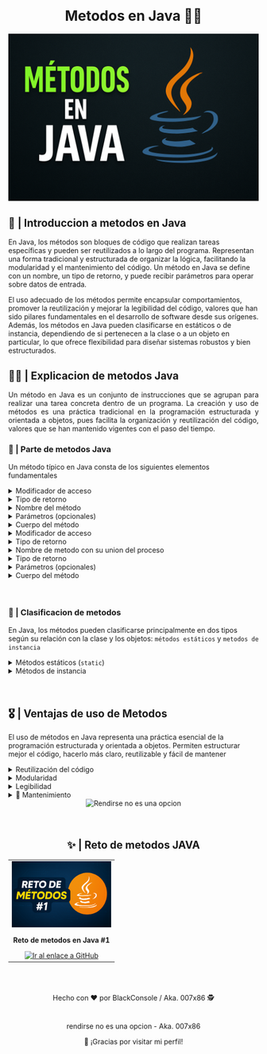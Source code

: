<!DOCTYPE html>
<html lang="en">
<head>
    <meta charset="UTF-8">
    <meta name="viewport" content="width=device-width, initial-scale=1.0">

</head>
<body>
<br>
  <h1 align="center">Metodos en Java 👨‍💻</h1>
    <p align="center">
    <img src="./assets/metodos.webp" width="600" title="clase de metodos en java"><br>
    </p>
 <h2 align="left"> 📙 | Introduccion a metodos en Java</h2>
  <p align="left">
En Java, los métodos son bloques de código que realizan tareas específicas y pueden ser reutilizados a lo largo del programa. Representan una forma tradicional y estructurada de organizar la lógica, facilitando la modularidad y el mantenimiento del código. Un método en Java se define con un nombre, un tipo de retorno, y puede recibir parámetros para operar sobre datos de entrada.

El uso adecuado de los métodos permite encapsular comportamientos, promover la reutilización y mejorar la legibilidad del código, valores que han sido pilares fundamentales en el desarrollo de software desde sus orígenes. Además, los métodos en Java pueden clasificarse en estáticos o de instancia, dependiendo de si pertenecen a la clase o a un objeto en particular, lo que ofrece flexibilidad para diseñar sistemas robustos y bien estructurados.
  </p>
  
<h2 align="left"> 🔎📄 | Explicacion de metodos Java</h2>
<p align="justify">
Un método en Java es un conjunto de instrucciones que se agrupan para realizar una tarea concreta dentro de un programa. La creación y uso de métodos es una práctica tradicional en la programación estructurada y orientada a objetos, pues facilita la organización y reutilización del código, valores que se han mantenido vigentes con el paso del tiempo.
</p>


<h3 align="left"> 🤔 | Parte de metodos Java</h3>

<p align="left">
Un método típico en Java consta de los siguientes elementos fundamentales
</p>

<details>
  <summary>Modificador de acceso</summary>
  <p align="left">
    Define la visibilidad del método dentro del proyecto (por ejemplo, <code>public</code>, <code>private</code>).
  </p>
  <details>
    <summary align="center">ver más</summary>
    <p align="left">
      Los modificadores de acceso determinan desde dónde puede ser accedido un método. Por ejemplo, <code>public</code> permite el acceso desde cualquier clase; <code>private</code> restringe el acceso a la clase donde se declara; <code>protected</code> permite acceso dentro del mismo paquete o subclases; y si no se especifica (package-private), solo puede ser accedido dentro del mismo paquete. Esto proporciona control sobre la encapsulación y seguridad del código.
    </p>
  </details>
</details>

<details>
  <summary>Tipo de retorno</summary>
  <p align="left">
    Indica el tipo de dato que el método devolverá al finalizar su ejecución.
  </p>
  <details>
    <summary align="center">ver más</summary>
    <p align="left">
      El tipo de retorno es fundamental en Java, ya que especifica el tipo de valor que el método entregará. Puede ser un tipo primitivo como <code>int</code>, <code>boolean</code>, <code>double</code>, un objeto como <code>String</code> o <code>List</code>, o <code>void</code> si el método no devuelve ningún valor. El valor devuelto debe coincidir con el tipo declarado.
    </p>
  </details>
</details>

<details>
  <summary>Nombre del método</summary>
  <p align="left">
    Es la identificación del método y debe seguir las convenciones de nomenclatura de Java.
  </p>
  <details>
    <summary align="center">ver más</summary>
    <p align="left">
      El nombre del método debe ser descriptivo y usar notación camelCase, iniciando con minúscula. Por ejemplo: <code>calcularPromedio</code>, <code>obtenerDatos</code>. Un buen nombre mejora la comprensión del código y su mantenibilidad. Además, el nombre debe ser único dentro de la clase (aunque puede haber sobrecarga si se diferencian en parámetros).
    </p>
  </details>
</details>

<details>
  <summary>Parámetros (opcionales)</summary>
  <p align="left">
    Son los valores que el método recibe para operar con datos externos.
  </p>
  <details>
    <summary align="center">ver más</summary>
    <p align="left">
      Los parámetros se definen entre los paréntesis del encabezado del método. Cada parámetro tiene un tipo de dato y un identificador. Ejemplo: <code>public void saludar(String nombre)</code>. Aquí <code>String nombre</code> es un parámetro. Si no se requiere información externa, se dejan los paréntesis vacíos: <code>()</code>.
    </p>
  </details>
</details>

<details>
  <summary>Cuerpo del método</summary>
  <p align="left">
    Contiene las instrucciones que se ejecutan al invocar el método.
  </p>
  <details>
    <summary align="center">ver más</summary>
    <p align="left">
      El cuerpo del método está delimitado por llaves <code>{ }</code> y contiene la lógica de ejecución. Allí se escriben sentencias como operaciones, ciclos, condiciones o llamadas a otros métodos. Por ejemplo:<br>
      <pre><code>public int cuadrado(int x) {
    return x * x;
}</code></pre>
      Este método devuelve el cuadrado del número recibido como parámetro.
    </p>
  </details>
</details>
   <details>
  <summary>Modificador de acceso</summary>
  <p align="left">Define la visibilidad del método por ejemplo <code>public</code> <code>private</code></p>
  
  <details>
    <summary align="center">ver mas</summary>
    <p align="star"><code>public</code> permite el acceso desde cualquier clase, mientras que <code>private</code> restringe su uso únicamente dentro de la misma clase.</p>
  </details>
</details>

<details>
    <summary>Tipo de retorno</summary>
    <p align="left">Indica el tipo de dato que el método devolverá al finalizar su ejecución. Puede ser un tipo <code>primitivo</code>, un <code>objeto</code> o <code>void</code> si no devuelve ningún valor.</p>
    <details>
        <summary align="center">ver mas</summary>
        <p align="star"> el tipo de dato que el método devolverá tras su ejecución, pudiendo ser tipos primitivos <code>int</code> <code>boolean</code>  objetos o void si             no retorna ningún valor</p>
    </details>
</details>

<details>
    <summary>Nombre de metodo con su union del proceso</summary>
    <p align="star">Debe seguir igual al proceso que se hara si es un menu entonces debe llamarse menu</p>
    <div align="center">
        <pre>
            <code align="center">
                public static void menu(){
                // logica para el menu
                }
            }
             y se llama en el main con menu();
            </code>
        </pre>
    </div>
</details>
<details>
  <summary>Tipo de retorno</summary>
  <p align="left">
    Indica el tipo de dato que el método devolverá al finalizar su ejecución. Puede ser un tipo <code>primitivo</code>, un <code>objeto</code> o <code>void</code> si no devuelve ningún valor.
  </p>
  <details>
    <summary align="center">ver más</summary>
    <p align="left">
      El tipo de retorno es esencial para determinar qué tipo de resultado ofrece un método. Java es un lenguaje fuertemente tipado, por lo tanto, todo método que no sea <code>void</code> debe devolver obligatoriamente un valor del tipo declarado.<br><br>
      Ejemplos de tipos primitivos: <code>int</code>, <code>double</code>, <code>char</code>, <code>boolean</code>.<br>
      También se puede retornar un objeto, como una instancia de una clase personalizada, por ejemplo <code>Persona</code>, <code>String</code> o una colección como <code>List&lt;String&gt;</code>.<br>
      El tipo <code>void</code> indica que el método no devuelve ningún valor.
    </p>
  </details>
</details>

<details>
  <summary>Parámetros (opcionales)</summary>
  <p align="left">
    Valores que el método recibe para operar. Los parámetros permiten que un método trabaje con información que le es pasada desde el exterior.
  </p>
  <details>
    <summary align="center">ver más</summary>
    <p align="left">
      Los parámetros son variables que se declaran entre los paréntesis del encabezado del método. Cada parámetro tiene un tipo de dato y un nombre, separados por comas si hay más de uno.<br><br>
      Por ejemplo: <code>public int sumar(int a, int b)</code><br>
      Aquí, <code>a</code> y <code>b</code> son parámetros de tipo <code>int</code>.<br>
      Los métodos también pueden no tener parámetros, y en ese caso se escriben los paréntesis vacíos <code>()</code>.
    </p>
  </details>
</details>

<details>
  <summary>Cuerpo del método</summary>
  <p align="left">
    Contiene las instrucciones que se ejecutan cuando el método es llamado. Está delimitado por llaves <code>{ }</code>.
  </p>
  <details>
    <summary align="center">ver más</summary>
    <p align="left">
      El cuerpo del método es el bloque donde se define la lógica que el método ejecutará. Aquí se colocan las sentencias necesarias para realizar la tarea que se espera del método: operaciones, condiciones, bucles, llamadas a otros métodos, etc.<br><br>
      Ejemplo:<br>
        <pre>
      <code>
        public int cuadrado(int x) {<br>
        &nbsp;&nbsp;&nbsp;&nbsp;return x * x;<br>
        }
      </code>
        </pre>
    <br><br>
      En este caso, el cuerpo contiene una única instrucción: retornar el cuadrado del número recibido.
    </p>
  </details>
</details>

</br>

<br>
<h3 align="left">🔦 | Clasificacion de metodos</h3>
<p align="left"> En Java, los métodos pueden clasificarse principalmente en dos tipos según su relación con la clase y los objetos: <code>métodos estáticos</code> y <code>metodos de instancia</code></p>

<details>
  <summary>Métodos estáticos (<code>static</code>)</summary>
  <p align="left">
    Son aquellos que pertenecen a la clase en sí, no a una instancia específica. Esto significa que pueden ser llamados directamente usando el nombre de la clase, sin necesidad de crear un objeto.
  </p>
  
  <details>
    <summary align="center">ver más</summary>
    <p align="left">
      Los métodos estáticos son ideales para operaciones auxiliares o utilitarias que no dependen de los datos de una instancia específica. No pueden acceder directamente a atributos o métodos no estáticos de la clase, ya que no operan sobre un objeto en particular.<br><br>
      <strong>Ejemplo:</strong><br>
      <pre><code>
public class Matematica {
    public static int sumar(int a, int b) {
        return a + b;
    }
}
      </code></pre>
      <strong>Invocación:</strong> <code>Matematica.sumar(3, 4);</code>
    </p>
  </details>
</details>

<details>
  <summary>Métodos de instancia</summary>
  <p align="left">
    Estos métodos requieren que se cree un objeto de la clase para poder ser invocados. Operan sobre los atributos de esa instancia, accediendo a su estado interno.
  </p>
  
  <details>
    <summary align="center">ver más</summary>
    <p align="left">
      Los métodos de instancia son los más comunes en la programación orientada a objetos. Al acceder a través de un objeto, pueden leer y modificar los atributos de dicha instancia, permitiendo una lógica personalizada según el estado del objeto.<br><br>
      <strong>Ejemplo:</strong><br>
      <pre><code>
public class Persona {
    private String nombre;
    public Persona(String nombre) {
        this.nombre = nombre;
    }
    public void saludar() {
        System.out.println("Hola, soy " + nombre);
    }
}
      </code></pre>
      <strong>Invocación:</strong><br>
      <pre><code>
Persona p = new Persona("Juan");
p.saludar();
      </code></pre>
      La elección entre un método estático o uno de instancia dependerá de si se necesita o no acceder al estado particular de un objeto. Si no es necesario, un método estático puede ser más adecuado y eficiente.
    </p>
  </details>
</details>


</br> 

<br>
<h2 align="left"> 🎖️ | Ventajas de uso de <strong>Metodos</strong></h2>
<p align="left">El uso de métodos en Java representa una práctica esencial de la programación estructurada y orientada a objetos. Permiten estructurar mejor el código, hacerlo más claro, reutilizable y fácil de mantener</p>

<details>
  <summary>Reutilización del código</summary>
  <p align="left">
    Permite encapsular una lógica para usarla en diferentes partes del programa, evitando la repetición de código.
  </p>
  <details>
    <summary align="center">ver más</summary>
    <p align="left">
      La reutilización de código mediante métodos permite escribir una función una sola vez y luego invocarla cuantas veces sea necesario. Esto no solo reduce la redundancia, sino que también mejora la eficiencia del desarrollo. Además, facilita la localización y corrección de errores, ya que cualquier cambio en el comportamiento se hace en un único lugar.
    </p>
  </details>
</details>

<details>
  <summary>Modularidad</summary>
  <p align="left">
    Ayuda a dividir el programa en partes más pequeñas y manejables.
  </p>
  <details>
    <summary align="center">ver más</summary>
    <p align="left">
      La modularidad implica descomponer un programa en componentes independientes, cada uno representado por un método con una responsabilidad específica. Esto facilita el diseño, desarrollo y pruebas del software, permitiendo incluso la colaboración entre distintos programadores que pueden trabajar en métodos diferentes sin interferencias.
    </p>
  </details>
</details>

<details>
  <summary>Legibilidad</summary>
  <p align="left">
    Facilita la comprensión del programa al tener bloques de código separados y con nombres descriptivos.
  </p>
  <details>
    <summary align="center">ver más</summary>
    <p align="left">
      Cuando el código está organizado en métodos bien nombrados, el flujo del programa se vuelve más claro. Leer nombres como <code>calcularPromedio()</code> o <code>validarEntrada()</code> es mucho más intuitivo que interpretar directamente una secuencia de instrucciones complejas. Esto mejora la comunicación entre desarrolladores y la comprensión del sistema en general.
    </p>
  </details>
</details>

<details>
  <summary>🔧 Mantenimiento</summary>
  <p align="left">
    Permite realizar cambios o mejoras de forma centralizada y segura.
  </p>
  <details>
    <summary align="center">ver más</summary>
    <p align="left">
      Al concentrar la lógica en métodos específicos, cualquier corrección o mejora puede hacerse sin afectar el resto del programa. Si el método se reutiliza en varios lugares, con una sola modificación se actualiza automáticamente en todos ellos. Esto disminuye el riesgo de errores y mejora la sostenibilidad del software a largo plazo.
    </p>
  </details>
</details>

<div align="center">
<img src="https://img.shields.io/badge/-Rendirse%20no%20es%20una%20opcion-blue?style=for-the-badge" width="310" title="Rendirse no es una opcion"/>
</div>

</br>

<br>
<div id="Reto">
<h2 align="center"> ✨ | Reto de metodos JAVA</h2>
    <table>
  <tr>
    <td align="center">
      <img src="./assets/reto1.webp" width="200" title="reto 1 de metodos" alt="java"><br>
      <p><strong>Reto de metodos en Java #1 </strong></p>
      <a href="https://github.com/BlackConsol/reto1" title="ir al reto #1">
        <img src="https://img.shields.io/badge/GITHUB-000000?style=for-the-badge&logo=github&logoColor=white" title="Ver en GitHub" alt="Ir al enlace a GitHub ">
      </a>
    </td>
  </tr>
</table>
</div>

</br>



</body>
</html>
<br>



<p align="center">
  Hecho con ❤️ por BlackConsole / Aka. 007x86 🕵️  
  <br>
  <br><br>
  rendirse no es una opcion - Aka. 007x86
</p>
<p align="center">
  🚀 ¡Gracias por visitar mi perfil!
</p>
